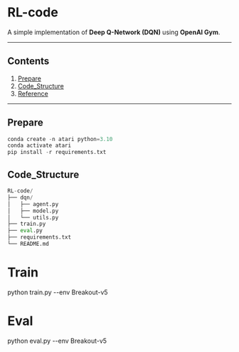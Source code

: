 # RL-code

A simple implementation of **Deep Q-Network (DQN)** using **OpenAI Gym**.

---

## Contents
 
1. [Prepare](#prepare)  
2. [Code_Structure](#Code_Structure)  
3. [Reference](#reference)

---



## Prepare

```python
conda create -n atari python=3.10
conda activate atari
pip install -r requirements.txt
```

## Code_Structure
```python
RL-code/                    
├── dqn/
│   ├── agent.py
│   ├── model.py
│   └── utils.py
├── train.py
├── eval.py
├── requirements.txt
└── README.md
```


# Train
python train.py --env Breakout-v5

# Eval
python eval.py --env Breakout-v5

